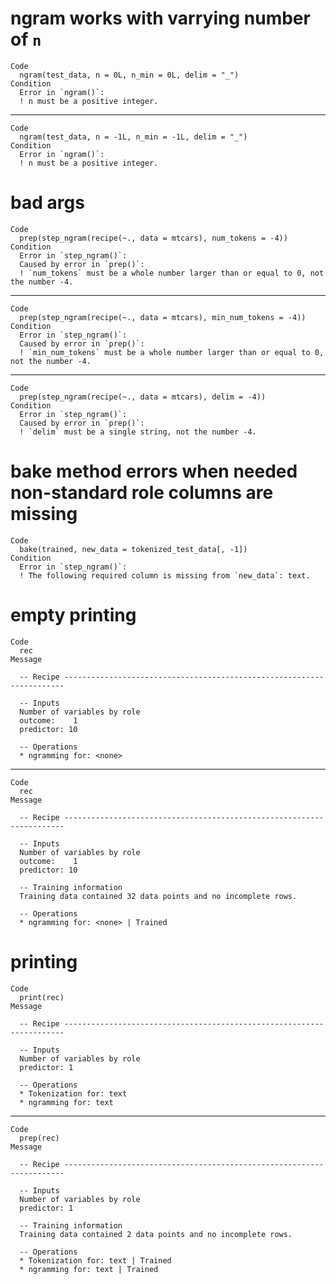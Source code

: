 # ngram works with varrying number of `n`

    Code
      ngram(test_data, n = 0L, n_min = 0L, delim = "_")
    Condition
      Error in `ngram()`:
      ! n must be a positive integer.

---

    Code
      ngram(test_data, n = -1L, n_min = -1L, delim = "_")
    Condition
      Error in `ngram()`:
      ! n must be a positive integer.

# bad args

    Code
      prep(step_ngram(recipe(~., data = mtcars), num_tokens = -4))
    Condition
      Error in `step_ngram()`:
      Caused by error in `prep()`:
      ! `num_tokens` must be a whole number larger than or equal to 0, not the number -4.

---

    Code
      prep(step_ngram(recipe(~., data = mtcars), min_num_tokens = -4))
    Condition
      Error in `step_ngram()`:
      Caused by error in `prep()`:
      ! `min_num_tokens` must be a whole number larger than or equal to 0, not the number -4.

---

    Code
      prep(step_ngram(recipe(~., data = mtcars), delim = -4))
    Condition
      Error in `step_ngram()`:
      Caused by error in `prep()`:
      ! `delim` must be a single string, not the number -4.

# bake method errors when needed non-standard role columns are missing

    Code
      bake(trained, new_data = tokenized_test_data[, -1])
    Condition
      Error in `step_ngram()`:
      ! The following required column is missing from `new_data`: text.

# empty printing

    Code
      rec
    Message
      
      -- Recipe ----------------------------------------------------------------------
      
      -- Inputs 
      Number of variables by role
      outcome:    1
      predictor: 10
      
      -- Operations 
      * ngramming for: <none>

---

    Code
      rec
    Message
      
      -- Recipe ----------------------------------------------------------------------
      
      -- Inputs 
      Number of variables by role
      outcome:    1
      predictor: 10
      
      -- Training information 
      Training data contained 32 data points and no incomplete rows.
      
      -- Operations 
      * ngramming for: <none> | Trained

# printing

    Code
      print(rec)
    Message
      
      -- Recipe ----------------------------------------------------------------------
      
      -- Inputs 
      Number of variables by role
      predictor: 1
      
      -- Operations 
      * Tokenization for: text
      * ngramming for: text

---

    Code
      prep(rec)
    Message
      
      -- Recipe ----------------------------------------------------------------------
      
      -- Inputs 
      Number of variables by role
      predictor: 1
      
      -- Training information 
      Training data contained 2 data points and no incomplete rows.
      
      -- Operations 
      * Tokenization for: text | Trained
      * ngramming for: text | Trained

